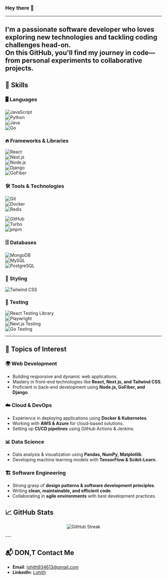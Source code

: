 ### Hey there 👋  
---
I'm a passionate software developer who loves exploring new technologies and tackling coding challenges head-on.  
On this GitHub, you'll find my journey in code—from personal experiments to collaborative projects.  
---
## 🚀 Skills  
### 🖥️ Languages  
![JavaScript](https://img.shields.io/badge/JavaScript-F7DF1E?logo=javascript&logoColor=black)  
![Python](https://img.shields.io/badge/Python-3776AB?logo=python&logoColor=white)  
![Java](https://img.shields.io/badge/Java-007396?logo=java&logoColor=white)  
![Go](https://img.shields.io/badge/Go-00ADD8?logo=go&logoColor=white)  
### 🔥 Frameworks & Libraries  
![React](https://img.shields.io/badge/React-61DAFB?logo=react&logoColor=white)  
![Next.js](https://img.shields.io/badge/Next.js-000000?logo=next.js&logoColor=white)  
![Node.js](https://img.shields.io/badge/Node.js-339933?logo=node.js&logoColor=white)  
![Django](https://img.shields.io/badge/Django-092E20?logo=django&logoColor=white)  
![GoFiber](https://img.shields.io/badge/GoFiber-00ADD8?logo=go&logoColor=white)  

### 🛠️ Tools & Technologies  
![Git](https://img.shields.io/badge/Git-F05032?logo=git&logoColor=white)  
![Docker](https://img.shields.io/badge/Docker-2496ED?logo=docker&logoColor=white)  
![Redis](https://img.shields.io/badge/Redis-DC382D?logo=redis&logoColor=white)  

![GitHub](https://img.shields.io/badge/GitHub-181717?logo=github&logoColor=white)  
![Turbo](https://img.shields.io/badge/Turbo-000000?logo=turbo&logoColor=white)  
![pnpm](https://img.shields.io/badge/pnpm-000000?logo=pnpm&logoColor=white)  

### 🗄️ Databases  
![MongoDB](https://img.shields.io/badge/MongoDB-47A248?logo=mongodb&logoColor=white)  
![MySQL](https://img.shields.io/badge/MySQL-4479A1?logo=mysql&logoColor=white)  
![PostgreSQL](https://img.shields.io/badge/PostgreSQL-336791?logo=postgresql&logoColor=white)  

### 🎨 Styling  
![Tailwind CSS](https://img.shields.io/badge/Tailwind_CSS-38B2AC?logo=tailwind-css&logoColor=white)  

### 🧪 Testing  
![React Testing Library](https://img.shields.io/badge/React_Testing_Library-E33332?logo=testing-library&logoColor=white)  
![Playwright](https://img.shields.io/badge/Playwright-45BA14?logo=playwright&logoColor=white)  
![Next.js Testing](https://img.shields.io/badge/Next.js_Testing-000000?logo=next.js&logoColor=white)  
![Go Testing](https://img.shields.io/badge/Go_Testing-00ADD8?logo=go&logoColor=white)  

---

## 📌 Topics of Interest  

### 🌍 Web Development  
- Building responsive and dynamic web applications.  
- Mastery in front-end technologies like **React, Next.js, and Tailwind CSS**.  
- Proficient in back-end development using **Node.js, GoFiber, and Django**.  

### ☁️ Cloud & DevOps  
- Experience in deploying applications using **Docker & Kubernetes**.  
- Working with **AWS & Azure** for cloud-based solutions.  
- Setting up **CI/CD pipelines** using GitHub Actions & Jenkins.  

### 📊 Data Science  
- Data analysis & visualization using **Pandas, NumPy, Matplotlib**.  
- Developing machine learning models with **TensorFlow & Scikit-Learn**.  

### 🏗️ Software Engineering  
- Strong grasp of **design patterns & software development principles**.  
- Writing **clean, maintainable, and efficient code**.  
- Collaborating in **agile environments** with best development practices.  

## 📈 GitHub Stats  

<p align="center">
  <img src="https://github-readme-streak-stats.herokuapp.com/?user=Lohith016&theme=dark" alt="GitHub Streak" />
</p>
---


## 📬 DON,T Contact Me  

- **Email**: [lohith934613@gmail.com](mailto:lohith934613@gmail.com)  
- **LinkedIn**: [Lohith](https://www.linkedin.com/in/lohith1616/)  
